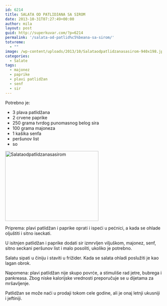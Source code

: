 ```yaml
---
id: 6214
title: SALATA OD PATLIDžANA SA SIROM
date: 2013-10-31T07:27:49+00:00
author: mila
layout: post
guid: http://superkuvar.com/?p=6214
permalink: '/salata-od-patlid%c5%beana-sa-sirom/'
totvreme:
  - ""
image: /wp-content/uploads/2013/10/Salataodpatlidzanasasirom-940x198.jpg
categories:
  - Salate
tags:
  - majonez
  - paprike
  - plavi patlidžan
  - senf
  - sir
---
```

Potrebno je:

  * 3 plava patlidžana
  * 2 crvene paprike
  * 250 grama tvrdog punomasnog belog sira
  * 100 grama majoneza
  * 1 kašika senfa
  * peršunov list
  * so

[<img class="alignnone size-medium wp-image-6221" src="//superkuvar.com/wp-content/uploads/2013/10/Salataodpatlidzanasasirom-300x225.jpg" alt="Salataodpatlidzanasasirom" width="300" height="225" />](//superkuvar.com/wp-content/uploads/2013/10/Salataodpatlidzanasasirom.jpg)

Priprema: plavi patlidžan i paprike oprati i ispeći u pećnici, a kada se ohlade oljuštiti i sitno iseckati.

U isitnjen patlidžan i paprike dodati sir izmrvljen viljuškom, majonez, senf, sitno seckani peršunov list i malo posoliti, ukoliko je potrebno.

Salatu sipati u činiju i staviti u frižider. Kada se salata ohladi poslužiti je kao lagan obrok.

Napomena: plavi patlidžan nije skupo povrće, a stimuliše rad jetre, bubrega i pankreasa. Zbog niske kalorijske vrednosti preporučuje se u dijetama za mršavljenje.

Patlidžan se može naći u prodaji tokom cele godine, ali je onaj letnji ukusniji i jeftiniji.